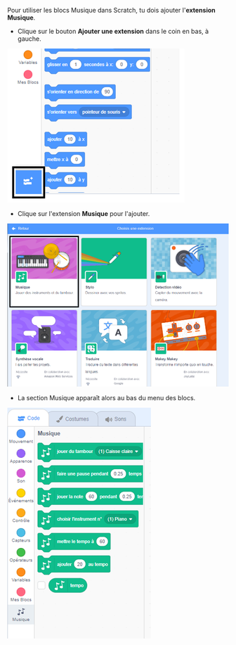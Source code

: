 Pour utiliser les blocs Musique dans Scratch, tu dois ajouter l'**extension Musique**.

+ Clique sur le bouton **Ajouter une extension** dans le coin en bas, à gauche.

![bouton ajouter une extension en surbrillance](images/add-extension-annotated.png)

+ Clique sur l'extension **Musique** pour l'ajouter.

![extension stylo en surbrillance](images/click-music-annotated.png)

+ La section Musique apparaît alors au bas du menu des blocs.

![blocs d'extension stylo](images/music-extension-blocks.png)